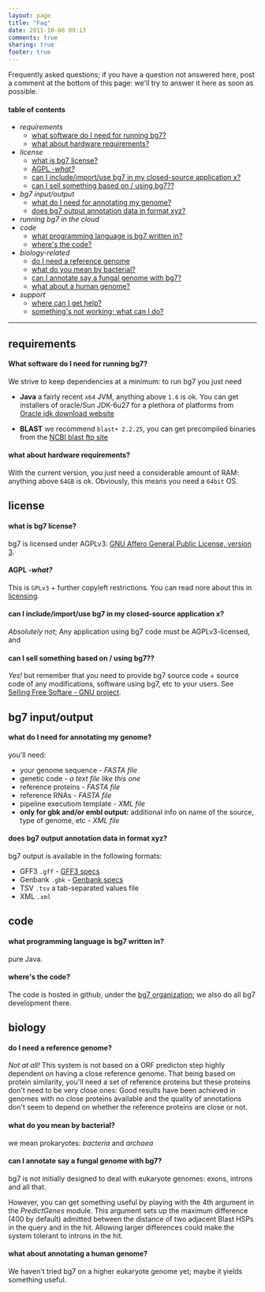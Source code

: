 ```yaml
---
layout: page
title: "Faq"
date: 2011-10-08 09:13
comments: true
sharing: true
footer: true
---
```


Frequently asked questions; if you have a question not answered here, post a comment at the bottom of this page: we'll try to answer it here as soon as possible.

#### table of contents ####

- _requirements_
	* [what software do I need for running bg7?](#software-reqs)
	* [what about hardware requirements?](#hardware-reqs)
- _license_
	* [what is bg7 license?](#bg7-license)
	* [AGPL -_what?_](#agpl)
	* [can I include/import/use bg7 in my closed-source application x?](#bg7-and-closed-source)
	* [can I sell something based on / using bg7??](#sell-something-based-on-bg7)
- _bg7 input/output_
	* [what do I need for annotating my genome?](#bg7-input)
	* [does bg7 output annotation data in format xyz?](#bg7-output-formats)
- _running bg7 in the cloud_
- _code_
	* [what programming language is bg7 written in?](#bg7-is-written-in)
	* [where's the code?](#where-is-the-code)
- _biology-related_
	* [do I need a reference genome](#reference-genome)
	* [what do you mean by bacterial?](#what-is-bacterial)
	* [can I annotate say a fungal genome with bg7?](#annotating-fungal-genomes)
	* [what about a human genome?](#annotating-human-genomes)
- _support_
	* [where can I get help?](#getting-help)
	* [something's not working; what can I do?](#errors-issues-etc)





************



## requirements ##

#### <a id="software-reqs"></a>What software do I need for running bg7?  ####

We strive to keep dependencies at a minimum: to run bg7 you just need

* **Java** a fairly recent `x64` JVM, anything above `1.6` is ok. You can get installers of oracle/Sun JDK-6u27 for a plethora of platforms from [Oracle jdk download website](http://www.oracle.com/technetwork/java/javase/downloads/jdk-6u27-download-440405.html)

* **BLAST** we recommend `blast+ 2.2.25`, you can get precompiled binaries from the [NCBI blast ftp site](ftp://ftp.ncbi.nlm.nih.gov/blast/executables/blast+/LATEST/)

#### <a id="hardware-reqs"></a>what about hardware requirements? ####

With the current version, you just need a considerable amount of RAM: anything above `64GB` is ok. Obviously, this means you need a `64bit` OS.

## license ##

#### <a id="bg7-license"></a>what is bg7 license? ####

bg7 is licensed under AGPLv3: [GNU Affero General Public License, version 3](http://www.gnu.org/licenses/agpl.html).


#### <a id="agpl"></a>AGPL _-what?_ ####

This is `GPLv3` + further copyleft restrictions. You can read nore about this in [licensing](http://bg7.ohnosequences.com/licensing).

#### <a id="bg7-and-closed-source"></a>can I include/import/use bg7 in my closed-source application x? ####

_Absolutely not_; Any application using bg7 code must be AGPLv3-licensed, and 

#### <a id="sell-something-based-on-bg7"></a>can I sell something based on / using bg7?? ####

_Yes!_ but remember that you need to provide bg7 source code +  source code of any modifications, software using bg7, etc to your users. See [Selling Free Softare - GNU project](http://www.gnu.org/philosophy/selling.html).


## bg7 input/output ##

#### <a id="bg7-input"></a>what do I need for annotating my genome? ####

you'll need: 

- your genome sequence _- FASTA file_
- genetic code _- a text file like this one_
- reference proteins _- FASTA file_
- reference RNAs _- FASTA file_
- pipeline executiom template _- XML file_
- **only for gbk and/or embl output:** additional info on name of the source, type of genome, etc _- XML file_

#### <a id="bg7-output-formats"></a>does bg7 output annotation data in format xyz? ####

bg7 output is available in the following formats: 

- GFF3 `.gff` - [GFF3 specs](http://www.sequenceontology.org/gff3.shtml)
- Genbank `.gbk` - [Genbank specs](http://www.ncbi.nlm.nih.gov/Sitemap/samplerecord.html)
- TSV `.tsv` a tab-separated values file
- XML `.xml`

## code ##

#### <a id="bg7-is-written-in"></a>what programming language is bg7 written in? ####

pure Java.

#### <a id="where-is-the-code"></a>where's the code? ####

The code is hosted in github, under the [bg7 organization](http://github.com/bg7); we also do all bg7 development there.



## biology ##

#### <a id="reference-genome"></a>do I need a reference genome? ####

_Not at all!_ This system is not based on a ORF predicton step highly dependent on having a close reference genome. That being based on protein similarity, you'll need a set of reference proteins but these proteins don't need to be very close ones: Good results have been achieved in genomes with no close proteins available and the quality of annotations don't seem to depend on whether the reference proteins are close or not.

#### <a id="what-is-bacterial"></a>what do you mean by bacterial? ####

we mean prokaryotes: _bacteria_ and _archaea_

#### <a id="annotating-fungal-genomes"></a>can I annotate say a fungal genome with bg7? ####

bg7 is not initially designed to deal with eukaryote genomes: exons, introns and all that. 

However, you can get something useful by playing with the 4th argument in the _PredictGenes_ module. This argument sets up the maximum difference (400 by default) admitted between the distance of two adjacent Blast HSPs in the query and in the hit. Allowing larger differences could make the system tolerant to introns in the hit.

#### <a id="annotating-human-genomes"></a>what about annotating a human genome? ####

We haven't tried bg7 on a higher eukaryote genome yet; maybe it yields something useful.
